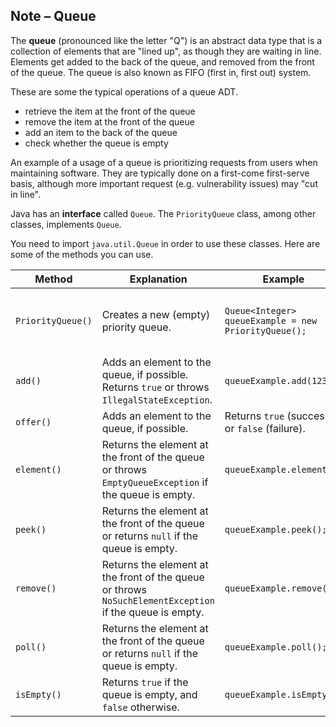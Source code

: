 ## Note – Queue

The **queue** (pronounced like the letter "Q") is an abstract data type that is a collection of elements that are "lined up", as though they are waiting in line. Elements get added to the back of the queue, and removed from the front of the queue. The queue is also known as FIFO (first in, first out) system. 

These are some the typical operations of a queue ADT.

* retrieve the item at the front of the queue
* remove the item at the front of the queue
* add an item to the back of the queue
* check whether the queue is empty

An example of a usage of a queue is prioritizing requests from users when maintaining software. They are typically done on a first-come first-serve basis, although more important request (e.g. vulnerability issues) may "cut in line". 

Java has an **interface** called `Queue`. The `PriorityQueue` class, among other classes, implements `Queue`.

You need to import `java.util.Queue` in order to use these classes. Here are some of the methods you can use. 

| Method            | Explanation                                                  | Example                                              | Explanation                                                  |
| ----------------- | ------------------------------------------------------------ | ---------------------------------------------------- | ------------------------------------------------------------ |
| `PriorityQueue()` | Creates a new (empty) priority queue.                        | `Queue<Integer> queueExample = new PriorityQueue();` | Creates a new priority queue of integers called `queueExample`. It is initialized to the empty queue. |
| `add()`           | Adds an element to the queue, if possible. Returns `true` or throws `IllegalStateException`. | `queueExample.add(1234);`                            | Adds `1234` to the top of `queueExample`.                    |
| `offer()`         | Adds an element to the queue, if possible.                   | Returns `true` (success) or `false` (failure).       | `queueExample.offer(5678);`                                  |
| `element()`       | Returns the element at the front of the queue or throws `EmptyQueueException` if the queue is empty. | `queueExample.element();`                            | Returns `5678`.                                              |
| `peek()`          | Returns the element at the front of the queue or returns `null` if the queue is empty. | `queueExample.peek();`                               | Returns `5678`.                                              |
| `remove()`        | Returns the element at the front of the queue or throws `NoSuchElementException` if the queue is empty. | `queueExample.remove();`                             | Removes `5678`. Now, `queueExample` contains only `1234`.    |
| `poll()`          | Returns the element at the front of the queue or returns `null` if the queue is empty. | `queueExample.poll();`                               | `Removes 1234`. Now, queueExample is empty again.            |
| `isEmpty()`       | Returns `true` if the queue is empty, and `false` otherwise. | `queueExample.isEmpty()`                             | Returns `true`, since `queueExample` is currently empty.     |

